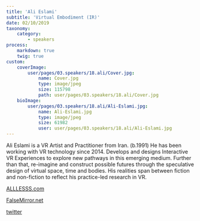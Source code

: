 ```yaml
---
title: 'Ali Eslami'
subtitle: 'Virtual Embodiment (IR)'
date: 02/10/2019
taxonomy:
    category:
        - speakers
process:
    markdown: true
    twig: true
custom:
    coverImage:
        user/pages/03.speakers/18.ali/Cover.jpg:
            name: Cover.jpg
            type: image/jpeg
            size: 115798
            path: user/pages/03.speakers/18.ali/Cover.jpg
    bioImage:
        user/pages/03.speakers/18.ali/Ali-Eslami.jpg:
            name: Ali-Eslami.jpg
            type: image/jpeg
            size: 61982
            user: user/pages/03.speakers/18.ali/Ali-Eslami.jpg
---
```


Ali Eslami is a VR Artist and Practitioner from Iran. (b.1991) He has been working with VR technology since 2014. Develops and designs Interactive VR Experiences to explore new pathways in this emerging medium. Further than that, re-imagine and construct possible futures through the speculative design of virtual space, time and bodies. His realities span between fiction and non-fiction to reflect his practice-led research in VR.

[ALLLESSS.com](http://ALLLESSS.com)

[FalseMirror.net](http://FalseMirror.net)

[twitter](https://twitter.com/alllesss)
